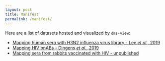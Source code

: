 ```yaml
---
layout: post
title: Manifest
permalink: /manifest/
---
```


Here are a list of datasets hosted and visualized by `dms-view`:

- <a href="https://jbloomlab.github.io/dms-view/?markdown-url=https%3A%2F%2Fjbloomlab.github.io%2Fdms-view%2F_data%2FIAV%2Flee2019mapping.md&data-url=https%3A%2F%2Fjbloomlab.github.io%2Fdms-view%2F_data%2FIAV%2Fflu_dms-view.csv&pdb-url=https%3A%2F%2Fjbloomlab.github.io%2Fdms-view%2F_data%2FIAV%2F4O5N_trimer.pdb" target="_blank">Mapping human sera with H3N2 influenza virus library - Lee _et al.,_ 2019</a>
- <a href="https://jbloomlab.github.io/dms-view/?markdown-url=https%3A%2F%2Fjbloomlab.github.io%2Fdms-view%2F_data%2FHIV%2Fdingens2019antigenic.md&pdb-url=https%3A%2F%2Fjbloomlab.github.io%2Fdms-view%2F_data%2FHIV%2F5FYL_AbsRemoved.pdb&data-url=https%3A%2F%2Fjbloomlab.github.io%2Fdms-view%2F_data%2FHIV%2FHIV_dms-view.csv&condition=101074&site_metric=site_meansitediffsel&mutation_metric=mut_meanmutdiffsel&selected_sites=334" target="_blank">Mapping HIV bnABs - Dingens _et al.,_ 2019</a>
- <a href="https://jbloomlab.github.io/dms-view/?markdown-url=https%3A%2F%2Fjbloomlab.github.io%2Fdms-view%2F_data%2FHIV-sera%2FDingens2020RabbitSera.md&pdb-url=https%3A%2F%2Fjbloomlab.github.io%2Fdms-view%2F_data%2FHIV-sera%2F5FYL_AbsRemoved.pdb&data-url=https%3A%2F%2Fjbloomlab.github.io%2Fdms-view%2F_data%2FHIV-sera%2FHIV_dms-view.csv&condition=2124+Wk22&site_metric=site_mean+max+diffsel&mutation_metric=mut_mean+diffsel&selected_sites=356" target="_blank">Mapping sera from rabbits vaccinated with HIV - unpublished</a>
